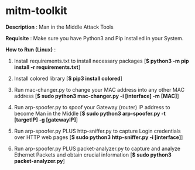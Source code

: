 # mitm-toolkit

**Description** : Man in the Middle Attack Tools

**Requisite** : Make sure you have Python3 and Pip installed in your System.

**How to Run (Linux)** :

1. Install requirements.txt to install necessary packages [**$ python3 -m pip install -r requirements.txt**]  

2. Install colored library [**$ pip3 install colored**]

3. Run mac-changer.py to change your MAC address into any other MAC address [**$ sudo python3 mac-changer.py -i [interface] -m [MAC]**]

4. Run arp-spoofer.py to spoof your Gateway (router) IP address to become Man in the Middle [**$ sudo python3 arp-spoofer.py -t [targetIP] -g [gatewayIP]**]

5. Run arp-spoofer.py PLUS http-sniffer.py to capture Login credentials over HTTP web pages [**$ sudo python3 http-sniffer.py -i [interface]**]

6. Run arp-spoofer.py PLUS packet-analyzer.py to capture and analyze Ethernet Packets and obtain crucial information [**$ sudo python3 packet-analyzer.py**]

